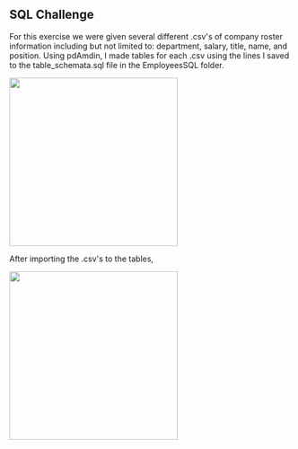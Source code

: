 ## SQL Challenge
For this exercise we were given several different .csv's of company roster information including but not limited to: department, salary, title, name, and position.
Using pdAmdin, I made tables for each .csv using the lines I saved to the table_schemata.sql file in the EmployeesSQL folder.

<img src="EmployeesSQL/images/schemata.PNG" width=300px align=center>

After importing the .csv's to the tables, 

<img src="EmployeesSQL/images/SQLchallenge_ERD.png" width=300px align=center>
